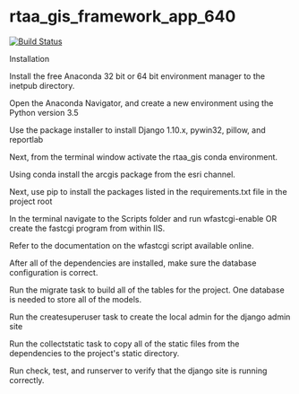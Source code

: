 # rtaa_gis_framework_app_640
[![Build Status](https://travis-ci.org/Ricardh522/rtaa_gis.svg?branch=master)](https://travis-ci.org/Ricardh522/rtaa_gis)

Installation

Install the free Anaconda 32 bit or 64 bit environment manager to the inetpub directory.

Open the Anaconda Navigator, and create a new environment using the Python version 3.5

Use the package installer to install Django 1.10.x, pywin32, pillow, and reportlab

Next, from the terminal window activate the rtaa_gis conda environment.

Using conda install the arcgis package from the esri channel.

Next, use pip to install the packages listed in the requirements.txt file in the project root

In the terminal navigate to the Scripts folder and run wfastcgi-enable OR create the fastcgi program from within IIS.

Refer to the documentation on the wfastcgi script available online.

After all of the dependencies are installed, make sure the database configuration is correct.

Run the migrate task to build all of the tables for the project.  One database is needed to store all of the models.

Run the createsuperuser task to create the local admin for the django admin site

Run the collectstatic task to copy all of the static files from the dependencies to the project's static directory.

Run check, test, and runserver to verify that the django site is running correctly.